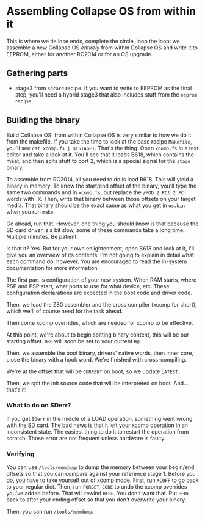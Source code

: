 # Assembling Collapse OS from within it

This is where we tie lose ends, complete the circle, loop the loop: we assemble
a new Collapse OS *entirely* from within Collapse OS and write it to EEPROM,
either for another RC2014 or for an OS upgrade.

## Gathering parts

* stage3 from `sdcard` recipe. If you want to write to EEPROM as the final step,
  you'll need a hybrid stage3 that also includes stuff from the `eeprom` recipe.

## Building the binary

Build Collapse OS' from within Collapse OS is very similar to how we do
it from the makefile. If you take the time to look at the base recipe
`Makefile`, you'll see `cat xcomp.fs | $(STAGE)`. That's the thing.  Open
`xcomp.fs` in a text editor and take a look at it. You'll see that it loads
B618, which contains the meat, and then spits stuff to port 2, which is a
special signal for the `stage` binary.

To assemble from RC2014, all you need to do is load B618. This will
yield a binary in memory. To know the start/end offset of the binary, you'll
type the same two commands and in `xcomp.fs`, but replace the `/MOD 2 PC! 2 PC!`
words with `.X`. Then, write that binary between those offsets on your target
media. That binary should be the exact same as what you get in `os.bin`
when you run `make`.

Go ahead, run that. However, one thing you should know is that because the SD
card driver is a bit slow, some of these commands take a long time. Multiple
minutes. Be patient.

Is that it? Yes. But for your own enlightenment, open B618 and look at it, I'll
give you an overview of its contents.  I'm not going to explain in detail what
each command do, however.  You are encouraged to read the in-system
documentation for more information.

The first part is configuration of your new system. When RAM starts, where RSP
and PSP start, what ports to use for what device, etc. These configuration
declarations are expected in the boot code and driver code.

Then, we load the Z80 assembler and the cross compiler (xcomp for short), which
we'll of course need for the task ahead.

Then come xcomp overrides, which are needed for xcomp to be effective.

At this point, we're about to begin spitting binary content, this will be our
starting offset. `ORG` will soon be set to your current `H@`.

Then, we assemble the boot binary, drivers' native words, then inner core,
close the binary with a hook word. We're finished with cross-compiling.

We're at the offset that will be `CURRENT` on boot, so we update `LATEST`.

Then, we spit the init source code that will be interpreted on boot.
And... that's it!

### What to do on SDerr?

If you get `SDerr` in the middle of a LOAD operation, something went wrong with
the SD card. The bad news is that it left your xcomp operation in an
inconsistent state. The easiest thing to do it to restart the operation from
scratch. Those error are not frequent unless hardware is faulty.

### Verifying

You can use `/tools/memdump` to dump the memory between your begin/end offsets
so that you can compare against your reference stage 1. Before you do, you have
to take yourself out of xcomp mode. First, run `XCOFF` to go back to your
regular dict. Then, run `FORGET CODE` to undo the xcomp overrides you've added
before. That will rewind `HERE`. You don't want that. Put `HERE` back to after
your ending offset so that you don't overwrite your binary.

Then, you can run `/tools/memdump`.
